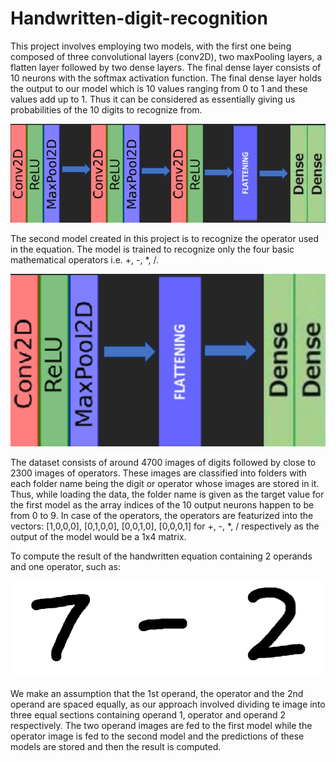 # Handwritten-digit-recognition

This project involves employing two models, with the first one being composed of three convolutional layers (conv2D), two maxPooling layers, a flatten layer followed by two dense layers. The final dense layer consists of 10 neurons with the softmax activation function. The final dense layer holds the output to our model which is 10 values ranging from 0 to 1 and these values add up to 1. Thus it can be considered as essentially giving us probabilities of the 10 digits to recognize from.

![Screenshot](./Screenshot%202025-03-22%20185658.png)

The second model created in this project is to recognize the operator used in the equation. The model is trained to recognize only the four basic mathematical operators i.e. +, -, *, /.

![Screenshot](./Screenshot%202025-03-22%20185713.png)

The dataset consists of around 4700 images of digits followed by close to 2300 images of operators. These images are classified into folders with each folder name being the digit or operator whose images are stored in it. Thus, while loading the data, the folder name is given as the target value for the first model as the array indices of the 10 output neurons happen to be from 0 to 9. In case of the operators, the operators are featurized into the vectors: [1,0,0,0], [0,1,0,0], [0,0,1,0], [0,0,0,1] for +, -, *, / respectively as the output of the model would be a 1x4 matrix.

To compute the result of the handwritten equation containing 2 operands and one operator, such as:

![Screenshot](./Screenshot%202025-03-22%20185938.png)

We make an assumption that the 1st operand, the operator and the 2nd operand are spaced equally, as our approach involved dividing te image into three equal sections containing operand 1, operator and operand 2 respectively. The two operand images are fed to the first model while the operator image is fed to the second model and the predictions of these models are stored and then the result is computed.
